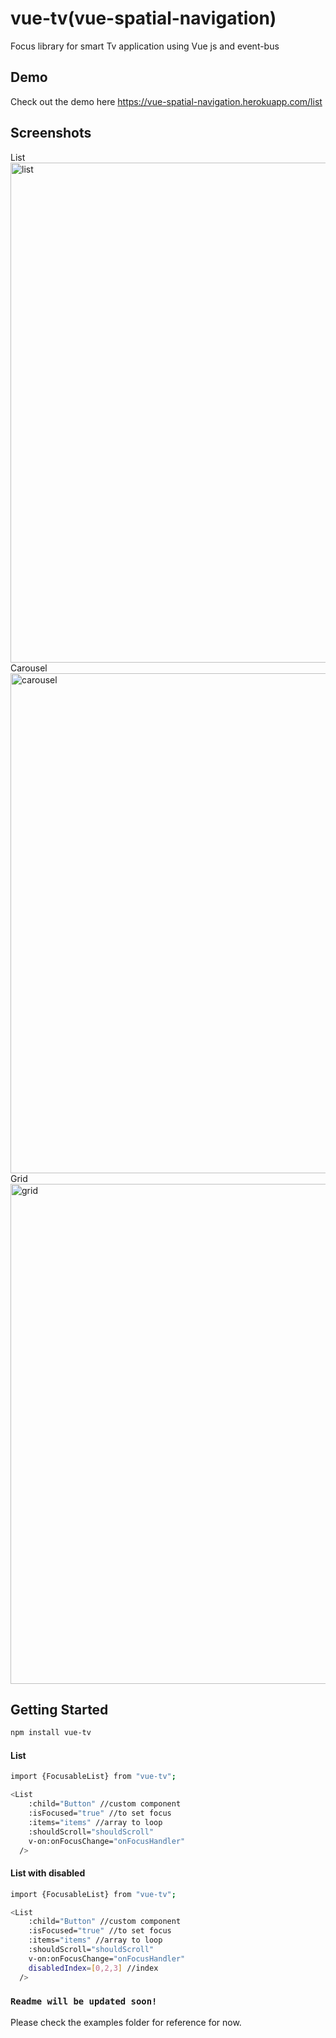 # vue-tv(vue-spatial-navigation)
  Focus library for smart Tv application using Vue js and event-bus

## Demo
Check out the demo here
https://vue-spatial-navigation.herokuapp.com/list

## Screenshots

<div>
  <div>List</div>
  <img src="https://firebasestorage.googleapis.com/v0/b/my-api-project-c329d.appspot.com/o/list.PNG?alt=media&token=9e1221cb-7888-4bba-83b9-d72f06b0bdcd" alt="list" width="800"/>
  <div>Carousel</div>
  <img src="https://firebasestorage.googleapis.com/v0/b/my-api-project-c329d.appspot.com/o/carousel.PNG?alt=media&token=baf8b807-1968-4e26-a879-87e823a6fbbf" alt="carousel" width="800"/>
  <div>Grid</div>
  <img src="https://firebasestorage.googleapis.com/v0/b/my-api-project-c329d.appspot.com/o/grid.PNG?alt=media&token=e2029ac5-1112-4e98-b62f-c652a895890a" alt="grid" width="800"/>
</div>

## Getting Started

```bash
npm install vue-tv
```
#### List
```bash
import {FocusableList} from "vue-tv";

<List
    :child="Button" //custom component
    :isFocused="true" //to set focus
    :items="items" //array to loop
    :shouldScroll="shouldScroll" 
    v-on:onFocusChange="onFocusHandler"
  />

```
#### List with disabled
```bash
import {FocusableList} from "vue-tv";

<List
    :child="Button" //custom component
    :isFocused="true" //to set focus
    :items="items" //array to loop
    :shouldScroll="shouldScroll" 
    v-on:onFocusChange="onFocusHandler"
    disabledIndex=[0,2,3] //index
  />

```

### `Readme will be updated soon!`

Please check the examples folder for reference for now.
